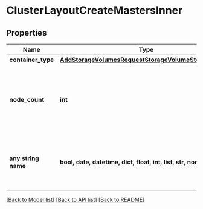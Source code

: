 # ClusterLayoutCreateMastersInner


## Properties
Name | Type | Description | Notes
------------ | ------------- | ------------- | -------------
**container_type** | [**AddStorageVolumesRequestStorageVolumeStorageServer**](AddStorageVolumesRequestStorageVolumeStorageServer.md) |  | 
**node_count** | **int** | Number of nodes | [optional]  if omitted the server will use the default value of 1
**any string name** | **bool, date, datetime, dict, float, int, list, str, none_type** | any string name can be used but the value must be the correct type | [optional]

[[Back to Model list]](../README.md#documentation-for-models) [[Back to API list]](../README.md#documentation-for-api-endpoints) [[Back to README]](../README.md)


